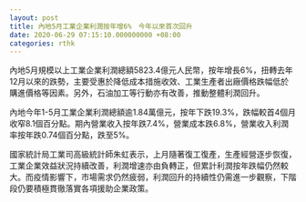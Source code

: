 ```yaml
---
layout: post
title: 內地5月工業企業利潤按年增6%　今年以來首次回升
date: 2020-06-29 07:15:10.000000000 +08:00
categories: rthk
---
```


內地5月規模以上工業企業利潤總額5823.4億元人民幣，按年增長6%，扭轉去年12月以來的跌勢，主要受惠於降低成本措施收效、工業生產者出廠價格跌幅低於購進價格等因素。另外，石油加工等行動亦有改善，推動整體利潤回升。

內地今年1-5月工業企業利潤總額逾1.84萬億元，按年下跌19.3%，跌幅較首4個月收窄8.1個百分點。期內營業收入按年跌7.4%，營業成本跌6.8%，營業收入利潤率按年跌0.74個百分點，跌至5%。

國家統計局工業司高級統計師朱虹表示，上月隨著復工復產，生產經營逐步恢復，工業企業效益狀況持續改善，利潤增速亦由負轉正，但累計利潤按年跌幅仍然較大。而疫情影響下，市場需求仍然疲弱，利潤回升的持續性仍需進一步觀察，下階段仍要積極貫徹落實各項援助企業政策。
